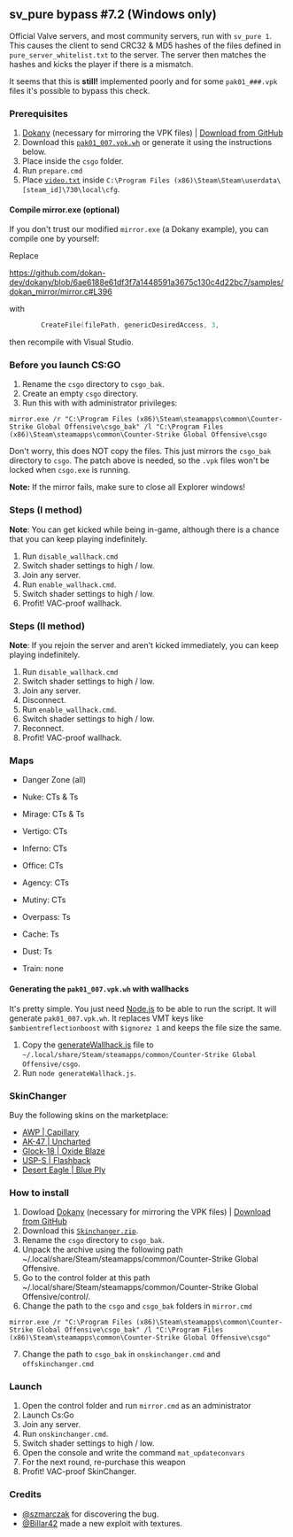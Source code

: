 ## sv\_pure bypass \#7.2 (Windows only)

Official Valve servers, and most community servers, run with `sv_pure 1`. This causes the client to send CRC32 & MD5 hashes of the files defined in `pure_server_whitelist.txt` to the server. The server then matches the hashes and kicks the player if there is a mismatch.

It seems that this is **still!** implemented poorly and for some `pak01_###.vpk` files it's possible to bypass this check.

### Prerequisites

1. [Dokany](https://github.com/dokan-dev/dokany) (necessary for mirroring the VPK files) | [Download from GitHub](https://github.com/dokan-dev/dokany/releases/download/v1.4.0.1000/Dokan_x64.msi)
2. Download this [`pak01_007.vpk.wh`](https://drive.google.com/file/d/18keujp9OXI9L5mdv13dssTAhh4t_maJm/view?usp=sharing) or generate it using the instructions below.
3. Place inside the `csgo` folder.
4. Run `prepare.cmd`
5. Place [`video.txt`](video.txt) inside `C:\Program Files (x86)\Steam\Steam\userdata\[steam_id]\730\local\cfg`.

#### Compile mirror.exe (optional)

If you don't trust our modified `mirror.exe` (a Dokany example), you can compile one by yourself:

Replace

https://github.com/dokan-dev/dokany/blob/6ae6188e61df3f7a1448591a3675c130c4d22bc7/samples/dokan_mirror/mirror.c#L396

with

```c
        CreateFile(filePath, genericDesiredAccess, 3,
```

then recompile with Visual Studio.

### Before you launch CS:GO

1. Rename the `csgo` directory to `csgo_bak`.
2. Create an empty `csgo` directory.
3. Run this with with administrator privileges:

```
mirror.exe /r "C:\Program Files (x86)\Steam\steamapps\common\Counter-Strike Global Offensive\csgo_bak" /l "C:\Program Files (x86)\Steam\steamapps\common\Counter-Strike Global Offensive\csgo
```

Don't worry, this does NOT copy the files. This just mirrors the `csgo_bak` directory to `csgo`. The patch above is needed, so the `.vpk` files won't be locked when `csgo.exe` is running.

**Note:** If the mirror fails, make sure to close all Explorer windows!

### Steps (I method)

**Note**: You can get kicked while being in-game, although there is a chance that you can keep playing indefinitely.

1. Run `disable_wallhack.cmd`
2. Switch shader settings to high / low.
3. Join any server.
4. Run `enable_wallhack.cmd`.
5. Switch shader settings to high / low.
6. Profit! VAC-proof wallhack.

### Steps (II method)

**Note**: If you rejoin the server and aren't kicked immediately, you can keep playing indefinitely.

1. Run `disable_wallhack.cmd`
2. Switch shader settings to high / low.
3. Join any server.
4. Disconnect.
5. Run `enable_wallhack.cmd`.
6. Switch shader settings to high / low.
7. Reconnect.
8. Profit! VAC-proof wallhack.

### Maps

* Danger Zone (all)
* Nuke: CTs & Ts

* Mirage: CTs & Ts
* Vertigo: CTs
* Inferno: CTs
* Office: CTs
* Agency: CTs
* Mutiny: CTs

* Overpass: Ts
* Cache: Ts

* Dust: Ts
* Train: none

#### Generating the `pak01_007.vpk.wh` with wallhacks

It's pretty simple. You just need [Node.js](https://nodejs.org/en/download/current/) to be able to run the script. It will generate `pak01_007.vpk.wh`. It replaces VMT keys like `$ambientreflectionboost` with `$ignorez 1` and keeps the file size the same.

1. Copy the [generateWallhack.js](https://github.com/Billar42/csgo_bugs/blob/master/sv_pure_bypass_7_2/generateWallhack.js) file to `~/.local/share/Steam/steamapps/common/Counter-Strike Global Offensive/csgo`.
2. Run `node generateWallhack.js`.

### SkinChanger
Buy the following skins on the marketplace:
* [AWP | Capillary](https://steamcommunity.com/market/listings/730/AWP%20%7C%20Capillary%20%28Battle-Scarred%29)
* [AK-47 | Uncharted](https://steamcommunity.com/market/listings/730/AK-47%20%7C%20Uncharted%20%28Battle-Scarred%29)
* [Glock-18 | Oxide Blaze](https://steamcommunity.com/market/listings/730/Glock-18%20%7C%20Oxide%20Blaze%20%28Battle-Scarred%29)
* [USP-S | Flashback](https://steamcommunity.com/market/listings/730/USP-S%20%7C%20Flashback%20%28Field-Tested%29)
* [Desert Eagle | Blue Ply](https://steamcommunity.com/market/listings/730/Desert%20Eagle%20%7C%20Blue%20Ply%20%28Battle-Scarred%29)

### How to install

1. Dowload [Dokany](https://github.com/dokan-dev/dokany) (necessary for mirroring the VPK files) | [Download from GitHub](https://github.com/dokan-dev/dokany/releases/download/v1.4.0.1000/Dokan_x64.msi)
2. Download this [`Skinchanger.zip`](https://drive.google.com/file/d/18keujp9OXI9L5mdv13dssTAhh4t_maJm/view?usp=sharing).
3. Rename the `csgo` directory to `csgo_bak`.
4. Unpack the archive using the following path ~/.local/share/Steam/steamapps/common/Counter-Strike Global Offensive.
5. Go to the control folder at this path ~/.local/share/Steam/steamapps/common/Counter-Strike Global Offensive/control/.
6. Change the path to the `csgo` and `csgo_bak` folders in `mirror.cmd`
```
mirror.exe /r "C:\Program Files (x86)\Steam\steamapps\common\Counter-Strike Global Offensive\csgo_bak" /l "C:\Program Files (x86)\Steam\steamapps\common\Counter-Strike Global Offensive\csgo"
```
7. Change the path to  `csgo_bak` in `onskinchanger.cmd` and `offskinchanger.cmd`

### Launch
1. Open the control folder and run `mirror.cmd` as an administrator
2. Launch Cs:Go
3. Join any server.
4. Run `onskinchanger.cmd`.
5. Switch shader settings to high / low.
6. Open the console and write the command `mat_updateconvars`
7. For the next round, re-purchase this weapon
8. Profit! VAC-proof SkinChanger.


### Credits

* [@szmarczak](https://github.com/szmarczak) for discovering the bug.
* [@Billar42](https://github.com/billar42) made a new exploit with textures.

